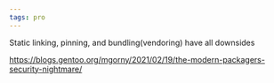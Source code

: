 ```yaml
---
tags: pro
---
```


Static linking, pinning, and bundling(vendoring) have all downsides

<https://blogs.gentoo.org/mgorny/2021/02/19/the-modern-packagers-security-nightmare/>
